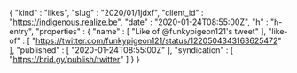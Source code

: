 {
  "kind" : "likes",
  "slug" : "2020/01/1jdxf",
  "client_id" : "https://indigenous.realize.be",
  "date" : "2020-01-24T08:55:00Z",
  "h" : "h-entry",
  "properties" : {
    "name" : [ "Like of @funkypigeon121's tweet" ],
    "like-of" : [ "https://twitter.com/funkypigeon121/status/1220504343163625472" ],
    "published" : [ "2020-01-24T08:55:00Z" ],
    "syndication" : [ "https://brid.gy/publish/twitter" ]
  }
}
